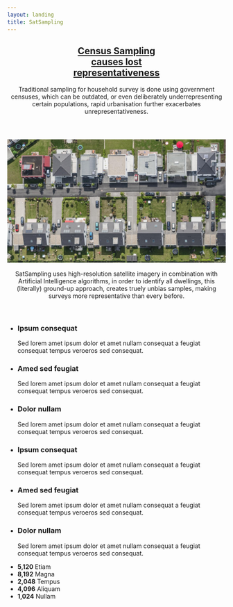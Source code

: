 ```yaml
---
layout: landing
title: SatSampling
---
```


<!-- Featured Post -->
<article class="post featured">
		<header class="major">
				<h2><a href="#">Census Sampling <br />
					  causes lost <br />
										representativeness</a></h2>
				<p>Traditional sampling for household survey is done using government censuses,
					which can be outdated, or even deliberately underrepresenting certain populations,
					rapid urbanisation further exacerbates unrepresentativeness.
				</p>
		</header>
		<a href="#" class="image main"><img src="assets/images/houses-grid.jpg" alt="" /></a>
		<header class="major">
			<p>SatSampling uses high-resolution satellite imagery in combination with
					Artificial Intelligence algorithms, in order to identify all dwellings,
					this (literally) ground-up approach, creates truely unbias samples, making surveys
					more representative than every before.
			</p>
		</header>
</article>

<ul class="features">
	<li>
		<span class="icon major style1 fa-user-times"></span>
		<h3>Ipsum consequat</h3>
		<p>Sed lorem amet ipsum dolor et amet nullam consequat a feugiat consequat tempus veroeros sed consequat.</p>
	</li>
	<li>
		<span class="icon major style3 fa-calendar-times-o"></span>
		<h3>Amed sed feugiat</h3>
		<p>Sed lorem amet ipsum dolor et amet nullam consequat a feugiat consequat tempus veroeros sed consequat.</p>
	</li>
	<li>
		<span class="icon major style5 fa-hand-stop-o"></span>
		<h3>Dolor nullam</h3>
		<p>Sed lorem amet ipsum dolor et amet nullam consequat a feugiat consequat tempus veroeros sed consequat.</p>
	</li>
</ul>


<!-- large icons -->
<ul class="features">
	<li>
		<span class="icon major style1 fa-camera"></span>
		<h3>Ipsum consequat</h3>
		<p>Sed lorem amet ipsum dolor et amet nullam consequat a feugiat consequat tempus veroeros sed consequat.</p>
	</li>
	<li>
		<span class="icon major style3 fa-code"></span>
		<h3>Amed sed feugiat</h3>
		<p>Sed lorem amet ipsum dolor et amet nullam consequat a feugiat consequat tempus veroeros sed consequat.</p>
	</li>
	<li>
		<span class="icon major style5 fa-user-plus"></span>
		<h3>Dolor nullam</h3>
		<p>Sed lorem amet ipsum dolor et amet nullam consequat a feugiat consequat tempus veroeros sed consequat.</p>
	</li>
</ul>

<!-- statistics -->
<ul class="statistics">
	<li class="style1">
		<span class="icon fa-code-globe"></span>
		<strong>5,120</strong> Etiam
	</li>
	<li class="style2">
		<span class="icon fa-rocket"></span>
		<strong>8,192</strong> Magna
	</li>
	<li class="style3">
		<span class="icon fa-signal"></span>
		<strong>2,048</strong> Tempus
	</li>
	<li class="style4">
		<span class="icon fa-laptop"></span>
		<strong>4,096</strong> Aliquam
	</li>
	<li class="style5">
		<span class="icon fa-image"></span>
		<strong>1,024</strong> Nullam
	</li>
</ul>

